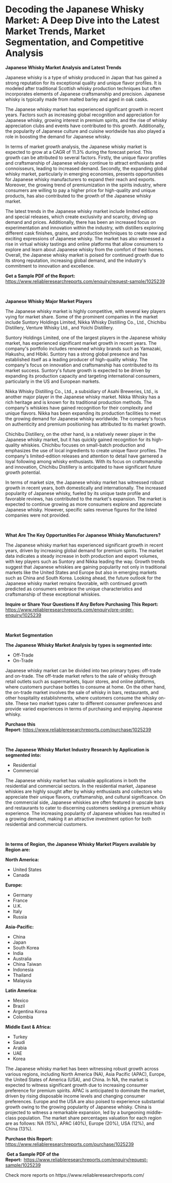 <p><h1>Decoding the Japanese Whisky Market: A Deep Dive into the Latest Market Trends, Market Segmentation, and Competitive Analysis</h1></p><p><strong>Japanese Whisky Market Analysis and Latest Trends</strong></p>
<p><p>Japanese whisky is a type of whisky produced in Japan that has gained a strong reputation for its exceptional quality and unique flavor profiles. It is modeled after traditional Scottish whisky production techniques but often incorporates elements of Japanese craftsmanship and precision. Japanese whisky is typically made from malted barley and aged in oak casks.</p><p>The Japanese whisky market has experienced significant growth in recent years. Factors such as increasing global recognition and appreciation for Japanese whisky, growing interest in premium spirits, and the rise of whisky appreciation clubs and events have contributed to this growth. Additionally, the popularity of Japanese culture and cuisine worldwide has also played a role in boosting the demand for Japanese whisky.</p><p>In terms of market growth analysis, the Japanese whisky market is expected to grow at a CAGR of 11.3% during the forecast period. This growth can be attributed to several factors. Firstly, the unique flavor profiles and craftsmanship of Japanese whisky continue to attract enthusiasts and connoisseurs, leading to increased demand. Secondly, the expanding global whisky market, particularly in emerging economies, presents opportunities for Japanese whisky manufacturers to expand their reach and exports. Moreover, the growing trend of premiumization in the spirits industry, where consumers are willing to pay a higher price for high-quality and unique products, has also contributed to the growth of the Japanese whisky market.</p><p>The latest trends in the Japanese whisky market include limited editions and special releases, which create exclusivity and scarcity, driving up demand and prices. Additionally, there has been an increased focus on experimentation and innovation within the industry, with distillers exploring different cask finishes, grains, and production techniques to create new and exciting expressions of Japanese whisky. The market has also witnessed a rise in virtual whisky tastings and online platforms that allow consumers to explore and learn about Japanese whisky from the comfort of their homes. Overall, the Japanese whisky market is poised for continued growth due to its strong reputation, increasing global demand, and the industry's commitment to innovation and excellence.</p></p>
<p><strong>Get a Sample PDF of the Report:&nbsp;</strong> <a href="https://www.reliableresearchreports.com/enquiry/request-sample/1025239">https://www.reliableresearchreports.com/enquiry/request-sample/1025239</a></p>
<p>&nbsp;</p>
<p><strong>Japanese Whisky Major Market Players</strong></p>
<p><p>The Japanese whisky market is highly competitive, with several key players vying for market share. Some of the prominent companies in the market include Suntory Holdings Limited, Nikka Whisky Distilling Co., Ltd., Chichibu Distillery, Venture Whisky Ltd., and Yoichi Distillery.</p><p>Suntory Holdings Limited, one of the largest players in the Japanese whisky market, has experienced significant market growth in recent years. The company's portfolio includes renowned whisky brands such as Yamazaki, Hakushu, and Hibiki. Suntory has a strong global presence and has established itself as a leading producer of high-quality whisky. The company's focus on innovation and craftsmanship has contributed to its market success. Suntory's future growth is expected to be driven by expanding its production capacity and targeting international consumers, particularly in the US and European markets.</p><p>Nikka Whisky Distilling Co., Ltd., a subsidiary of Asahi Breweries, Ltd., is another major player in the Japanese whisky market. Nikka Whisky has a rich heritage and is known for its traditional production methods. The company's whiskies have gained recognition for their complexity and unique flavors. Nikka has been expanding its production facilities to meet the growing demand for Japanese whisky worldwide. The company's focus on authenticity and premium positioning has attributed to its market growth.</p><p>Chichibu Distillery, on the other hand, is a relatively newer player in the Japanese whisky market, but it has quickly gained recognition for its high-quality whiskies. Chichibu focuses on small-batch production and emphasizes the use of local ingredients to create unique flavor profiles. The company's limited-edition releases and attention to detail have garnered a loyal following among whisky enthusiasts. With its focus on craftsmanship and innovation, Chichibu Distillery is anticipated to have significant future growth potential.</p><p>In terms of market size, the Japanese whisky market has witnessed robust growth in recent years, both domestically and internationally. The increased popularity of Japanese whisky, fueled by its unique taste profile and favorable reviews, has contributed to the market's expansion. The market is expected to continue growing as more consumers explore and appreciate Japanese whisky. However, specific sales revenue figures for the listed companies were not provided.</p></p>
<p>&nbsp;</p>
<p><strong>What Are The Key Opportunities For Japanese Whisky Manufacturers?</strong></p>
<p><p>The Japanese whisky market has experienced significant growth in recent years, driven by increasing global demand for premium spirits. The market data indicates a steady increase in both production and export volumes, with key players such as Suntory and Nikka leading the way. Growth trends suggest that Japanese whiskies are gaining popularity not only in traditional markets like the United States and Europe but also in emerging markets such as China and South Korea. Looking ahead, the future outlook for the Japanese whisky market remains favorable, with continued growth predicted as consumers embrace the unique characteristics and craftsmanship of these exceptional whiskies.</p></p>
<p><strong>Inquire or Share Your Questions If Any Before Purchasing This Report:</strong> <a href="https://www.reliableresearchreports.com/enquiry/pre-order-enquiry/1025239">https://www.reliableresearchreports.com/enquiry/pre-order-enquiry/1025239</a></p>
<p>&nbsp;</p>
<p><strong>Market Segmentation</strong></p>
<p><strong>The Japanese Whisky Market Analysis by types is segmented into:</strong></p>
<p><ul><li>Off-Trade</li><li>On-Trade</li></ul></p>
<p><p>Japanese whisky market can be divided into two primary types: off-trade and on-trade. The off-trade market refers to the sale of whisky through retail outlets such as supermarkets, liquor stores, and online platforms, where customers purchase bottles to consume at home. On the other hand, the on-trade market involves the sale of whisky in bars, restaurants, and other hospitality establishments, where customers consume the whisky on-site. These two market types cater to different consumer preferences and provide varied experiences in terms of purchasing and enjoying Japanese whisky.</p></p>
<p><strong>Purchase this Report:&nbsp;</strong><a href="https://www.reliableresearchreports.com/purchase/1025239">https://www.reliableresearchreports.com/purchase/1025239</a></p>
<p>&nbsp;</p>
<p><strong>The Japanese Whisky Market Industry Research by Application is segmented into:</strong></p>
<p><ul><li>Residential</li><li>Commercial</li></ul></p>
<p><p>The Japanese whisky market has valuable applications in both the residential and commercial sectors. In the residential market, Japanese whiskies are highly sought after by whisky enthusiasts and collectors who appreciate their unique flavors, craftsmanship, and cultural significance. On the commercial side, Japanese whiskies are often featured in upscale bars and restaurants to cater to discerning customers seeking a premium whisky experience. The increasing popularity of Japanese whiskies has resulted in a growing demand, making it an attractive investment option for both residential and commercial customers.</p></p>
<p>&nbsp;</p>
<p><strong>In terms of Region, the Japanese Whisky Market Players available by Region are:</strong></p>
<p>
    <p> <strong> North America: </strong>
        <ul>
            <li>United States</li>
            <li>Canada</li>
        </ul>
        </p> 
    <p> <strong> Europe: </strong>
        <ul>
            <li>Germany</li>
            <li>France</li>
            <li>U.K.</li>
            <li>Italy</li>
            <li>Russia</li>
        </ul>
        </p> 
    <p> <strong> Asia-Pacific: </strong>
        <ul>
            <li>China</li>
            <li>Japan</li>
            <li>South Korea</li>
            <li>India</li>
            <li>Australia</li>
            <li>China Taiwan</li>
            <li>Indonesia</li>
            <li>Thailand</li>
            <li>Malaysia</li>
        </ul>
        </p> 
    <p> <strong> Latin America: </strong>
        <ul>
            <li>Mexico</li>
            <li>Brazil</li>
            <li>Argentina Korea</li>
            <li>Colombia</li>
        </ul>
        </p> 
    <p> <strong> Middle East & Africa: </strong>
        <ul>
            <li>Turkey</li>
            <li>Saudi</li>
            <li>Arabia</li>
            <li>UAE</li>
            <li>Korea</li>
        </ul>
    </p>
    </p>
<p><p>The Japanese whisky market has been witnessing robust growth across various regions, including North America (NA), Asia Pacific (APAC), Europe, the United States of America (USA), and China. In NA, the market is expected to witness significant growth due to increasing consumer preference for premium spirits. APAC is anticipated to dominate the market, driven by rising disposable income levels and changing consumer preferences. Europe and the USA are also poised to experience substantial growth owing to the growing popularity of Japanese whisky. China is projected to witness a remarkable expansion, led by a burgeoning middle-class population. The market share percentages valuation for each region are as follows: NA (15%), APAC (40%), Europe (20%), USA (12%), and China (13%).</p></p>
<p><strong>Purchase this Report: </strong><a href="https://www.reliableresearchreports.com/purchase/1025239">https://www.reliableresearchreports.com/purchase/1025239</a></p>
<p>&nbsp;<strong>Get a Sample PDF of the Report:&nbsp;&nbsp;</strong><a href="https://www.reliableresearchreports.com/enquiry/request-sample/1025239">https://www.reliableresearchreports.com/enquiry/request-sample/1025239</a></p>
<p><strong></strong></p>
<p>Check more reports on https://www.reliableresearchreports.com/</p>